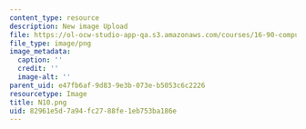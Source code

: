 ```yaml
---
content_type: resource
description: New image Upload
file: https://ol-ocw-studio-app-qa.s3.amazonaws.com/courses/16-90-computational-methods-in-aerospace-engineering-spring-2014/82961e5d7a94fc2788fe1eb753ba186e_N10.png
file_type: image/png
image_metadata:
  caption: ''
  credit: ''
  image-alt: ''
parent_uid: e47fb6af-9d83-9e3b-073e-b5053c6c2226
resourcetype: Image
title: N10.png
uid: 82961e5d-7a94-fc27-88fe-1eb753ba186e
---
```

